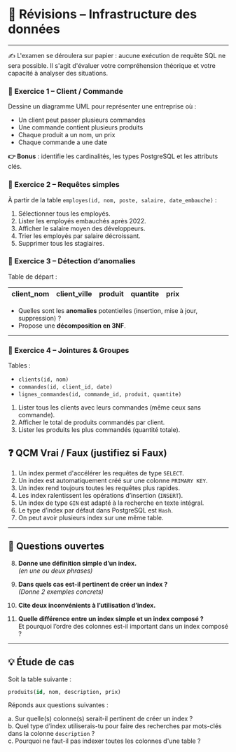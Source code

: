 # 📘 Révisions – Infrastructure des données

---

✍️ L'examen se déroulera sur papier : aucune exécution de requête SQL ne sera possible. Il s'agit d'évaluer votre compréhension théorique et votre capacité à analyser des situations.

### 📝 Exercice 1 – Client / Commande

Dessine un diagramme UML pour représenter une entreprise où :

-   Un client peut passer plusieurs commandes
-   Une commande contient plusieurs produits
-   Chaque produit a un nom, un prix
-   Chaque commande a une date

**👉 Bonus** : identifie les cardinalités, les types PostgreSQL et les attributs clés.

### 📝 Exercice 2 – Requêtes simples

À partir de la table `employes(id, nom, poste, salaire, date_embauche)` :

1. Sélectionner tous les employés.
2. Lister les employés embauchés après 2022.
3. Afficher le salaire moyen des développeurs.
4. Trier les employés par salaire décroissant.
5. Supprimer tous les stagiaires.

### 📝 Exercice 3 – Détection d’anomalies

Table de départ :

| client_nom | client_ville | produit | quantite | prix |
| ---------- | ------------ | ------- | -------- | ---- |

-   Quelles sont les **anomalies** potentielles (insertion, mise à jour, suppression) ?
-   Propose une **décomposition en 3NF**.

---

### 📝 Exercice 4 – Jointures & Groupes

Tables :

-   `clients(id, nom)`
-   `commandes(id, client_id, date)`
-   `lignes_commandes(id, commande_id, produit, quantite)`

1. Lister tous les clients avec leurs commandes (même ceux sans commande).
2. Afficher le total de produits commandés par client.
3. Lister les produits les plus commandés (quantité totale).

## ❓ QCM Vrai / Faux (justifiez si Faux)

1. Un index permet d'accélérer les requêtes de type `SELECT`.
2. Un index est automatiquement créé sur une colonne `PRIMARY KEY`.
3. Un index rend toujours toutes les requêtes plus rapides.
4. Les index ralentissent les opérations d’insertion (`INSERT`).
5. Un index de type `GIN` est adapté à la recherche en texte intégral.
6. Le type d’index par défaut dans PostgreSQL est `Hash`.
7. On peut avoir plusieurs index sur une même table.

---

## 🧠 Questions ouvertes

8. **Donne une définition simple d’un index.**  
   _(en une ou deux phrases)_

9. **Dans quels cas est-il pertinent de créer un index ?**  
   _(Donne 2 exemples concrets)_

10. **Cite deux inconvénients à l’utilisation d’index.**

11. **Quelle différence entre un index simple et un index composé ?**  
    Et pourquoi l’ordre des colonnes est-il important dans un index composé ?

>

---

## 💡 Étude de cas

Soit la table suivante :

```sql
produits(id, nom, description, prix)
```

Réponds aux questions suivantes :

a. Sur quelle(s) colonne(s) serait-il pertinent de créer un index ?  
b. Quel type d’index utiliserais-tu pour faire des recherches par mots-clés dans la colonne `description` ?  
c. Pourquoi ne faut-il pas indexer toutes les colonnes d'une table ?
